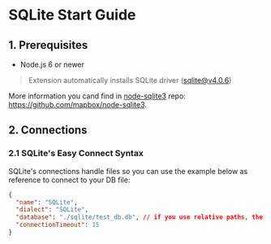 # SQLite Start Guide

## 1. Prerequisites

- Node.js 6 or newer

> Extension automatically installs SQLite driver (sqlite@v4.0.6)

More information you cand find in [node-sqlite3](https://github.com/mapbox/node-sqlite3) repo: https://github.com/mapbox/node-sqlite3.

## 2. Connections

### 2.1 SQLite's Easy Connect Syntax

SQLite's connections handle files so you can use the example below as reference to connect to your DB file:

```json
{
  "name": "SQLite",
  "dialect": "SQLite",
  "database": "./sqlite/test_db.db", // if you use relative paths, the base folder is the currently open folder (or workspace).
  "connectionTimeout": 15
}
```
